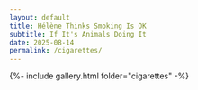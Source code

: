 ```yaml
---
layout: default
title: Hélène Thinks Smoking Is OK
subtitle: If It's Animals Doing It
date: 2025-08-14
permalink: /cigarettes/
---
```


{%- include gallery.html folder="cigarettes" -%}